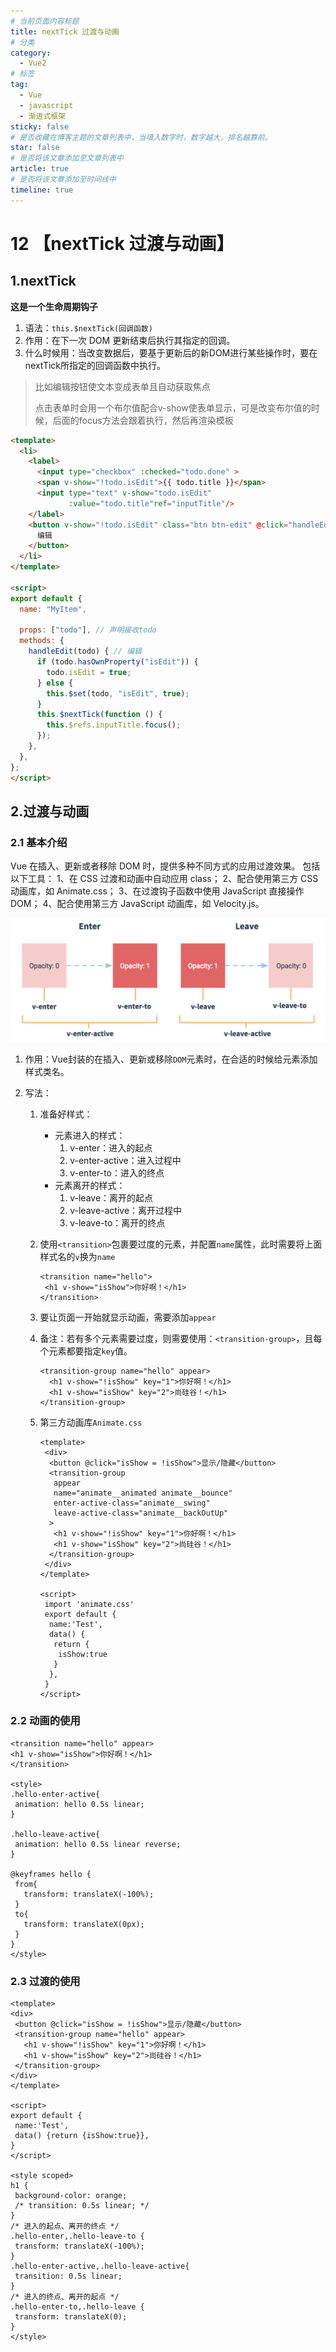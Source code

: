```yaml
---
# 当前页面内容标题
title: nextTick 过渡与动画
# 分类
category:
  - Vue2
# 标签
tag:
  - Vue
  - javascript
  - 渐进式框架
sticky: false
# 是否收藏在博客主题的文章列表中，当填入数字时，数字越大，排名越靠前。
star: false
# 是否将该文章添加至文章列表中
article: true
# 是否将该文章添加至时间线中
timeline: true
---
```


# 12 【nextTick 过渡与动画】

## 1.nextTick

**这是一个生命周期钩子**

1. 语法：```this.$nextTick(回调函数)```
2. 作用：在下一次 DOM 更新结束后执行其指定的回调。
3. 什么时候用：当改变数据后，要基于更新后的新DOM进行某些操作时，要在nextTick所指定的回调函数中执行。

> 比如编辑按钮使文本变成表单且自动获取焦点
>
> 点击表单时会用一个布尔值配合v-show使表单显示，可是改变布尔值的时候，后面的focus方法会跟着执行，然后再渲染模板

```html
<template>
  <li>
    <label>
      <input type="checkbox" :checked="todo.done" >
      <span v-show="!todo.isEdit">{{ todo.title }}</span>
      <input type="text" v-show="todo.isEdit"               
             :value="todo.title"ref="inputTitle"/>
    </label>
    <button v-show="!todo.isEdit" class="btn btn-edit" @click="handleEdit(todo)">
      编辑
    </button>
  </li>
</template>

<script>
export default {
  name: "MyItem",
  
  props: ["todo"], // 声明接收todo
  methods: {
    handleEdit(todo) { // 编辑
      if (todo.hasOwnProperty("isEdit")) {
        todo.isEdit = true;
      } else {
        this.$set(todo, "isEdit", true);
      }
      this.$nextTick(function () {
        this.$refs.inputTitle.focus();
      });
    },
  },
};
</script>
```

## 2.过渡与动画

### 2.1 基本介绍

Vue 在插入、更新或者移除 DOM 时，提供多种不同方式的应用过渡效果。
包括以下工具：
1、在 CSS 过渡和动画中自动应用 class；
2、配合使用第三方 CSS 动画库，如 Animate.css；
3、在过渡钩子函数中使用 JavaScript 直接操作 DOM；
4、配合使用第三方 JavaScript 动画库，如 Velocity.js。

![image-20220702200614775](./images/211e5bf27c639a3f962a7a9d76cf3b9dab20ea1b.png)

1. 作用：Vue封装的在插入、更新或移除`DOM`元素时，在合适的时候给元素添加样式类名。

2. 写法：

   1. 准备好样式：

      - 元素进入的样式：
        1. v-enter：进入的起点
        2. v-enter-active：进入过程中
        3. v-enter-to：进入的终点
      - 元素离开的样式：
        1. v-leave：离开的起点
        2. v-leave-active：离开过程中
        3. v-leave-to：离开的终点

   2. 使用`<transition>`包裹要过度的元素，并配置`name`属性，此时需要将上面样式名的`v`换为`name`

      ```vue
      <transition name="hello">
       <h1 v-show="isShow">你好啊！</h1>
      </transition>
      ```

   3. 要让页面一开始就显示动画，需要添加`appear`

   4. 备注：若有多个元素需要过度，则需要使用：```<transition-group>```，且每个元素都要指定```key```值。

      ```vue
      <transition-group name="hello" appear>
        <h1 v-show="!isShow" key="1">你好啊！</h1>
        <h1 v-show="isShow" key="2">尚硅谷！</h1>
      </transition-group>
      ```

   5. 第三方动画库`Animate.css`

      ```vue
      <template>
       <div>
        <button @click="isShow = !isShow">显示/隐藏</button>
        <transition-group 
         appear
         name="animate__animated animate__bounce" 
         enter-active-class="animate__swing"
         leave-active-class="animate__backOutUp"
        >
         <h1 v-show="!isShow" key="1">你好啊！</h1>
         <h1 v-show="isShow" key="2">尚硅谷！</h1>
        </transition-group>
       </div>
      </template>
      
      <script>
       import 'animate.css'
       export default {
        name:'Test',
        data() {
         return {
          isShow:true
         }
        },
       }
      </script>
      ```

### 2.2 动画的使用

   ```vue
<transition name="hello" appear>
  <h1 v-show="isShow">你好啊！</h1>
</transition>

<style>
  .hello-enter-active{
    animation: hello 0.5s linear;
  }

  .hello-leave-active{
    animation: hello 0.5s linear reverse;
  }

  @keyframes hello {
    from{
      transform: translateX(-100%);
    }
    to{
      transform: translateX(0px);
    }
  }
</style>
   ```

### 2.3 过渡的使用

   ```vue
<template>
  <div>
    <button @click="isShow = !isShow">显示/隐藏</button>
    <transition-group name="hello" appear>
      <h1 v-show="!isShow" key="1">你好啊！</h1>
      <h1 v-show="isShow" key="2">尚硅谷！</h1>
    </transition-group>
  </div>
</template>

<script>
  export default {
    name:'Test',
    data() {return {isShow:true}},
  }
</script>

<style scoped>
  h1 {
    background-color: orange;
    /* transition: 0.5s linear; */
  }
  /* 进入的起点、离开的终点 */
  .hello-enter,.hello-leave-to {
    transform: translateX(-100%);
  }
  .hello-enter-active,.hello-leave-active{
    transition: 0.5s linear;
  }
  /* 进入的终点、离开的起点 */
  .hello-enter-to,.hello-leave {
    transform: translateX(0);
  }
</style>
   ```
